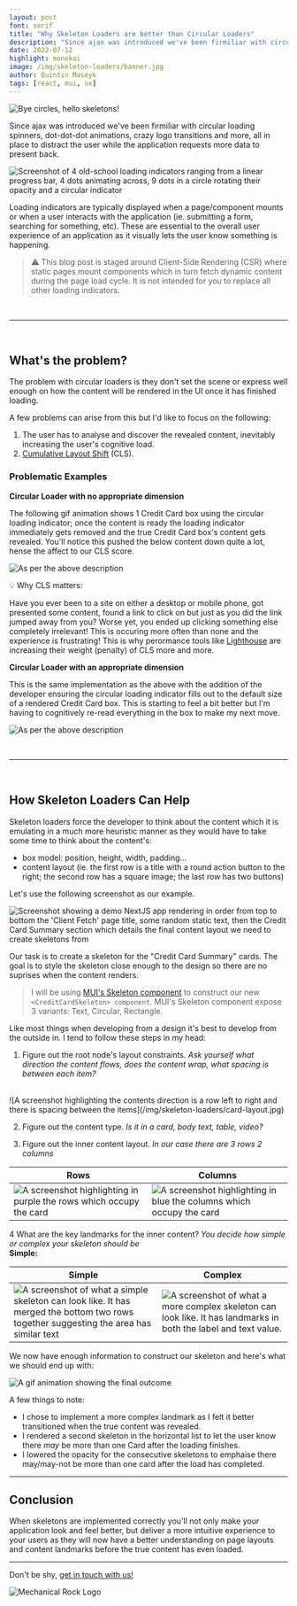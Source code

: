 ```yaml
---
layout: post
font: serif
title: "Why Skeleton Loaders are better than Circular Loaders"
description: "Since ajax was introduced we've been firmiliar with circular loading spinners, dot-dot-dot animations, crazy logo transitions and more, all in place to distract the user while the application requests more data to present back."
date: 2022-07-12
highlight: monokai
image: /img/skeleton-loaders/banner.jpg
author: Quintin Maseyk
tags: [react, mui, ux]
---
```


![Bye circles, hello skeletons!](/img/skeleton-loaders/banner.jpg)

Since ajax was introduced we've been firmiliar with circular loading spinners, dot-dot-dot animations, crazy logo transitions and more, all in place to distract the user while the application requests more data to present back.


![Screenshot of 4 old-school loading indicators ranging from a linear progress bar, 4 dots animating across, 9 dots in a circle rotating their opacity and a circular indicator](/img/skeleton-loaders/loading-indicators.jpg)

Loading indicators are typically displayed when a page/component mounts or when a user interacts with the application (ie. submitting a form, searching for something, etc). These are essential to the overall user experience of an application as it visually lets the user know something is happening.

> :warning: This blog post is staged around Client-Side Rendering (CSR) where static pages mount components which in turn fetch dynamic content during the page load cycle. It is not intended for you to replace all other loading indicators.

<br />

---

<br />

## What's the problem?

The problem with circular loaders is they don't set the scene or express well enough on how the content will be rendered in the UI once it has finished loading.

A few problems can arise from this but I'd like to focus on the following:

1. The user has to analyse and discover the revealed content, inevitably increasing the user's cognitive load.
2. [Cumulative Layout Shift](https://web.dev/optimize-cls/) (CLS).

### Problematic Examples

**Circular Loader with no appropriate dimension**

The following gif animation shows 1 Credit Card box using the circular loading indicator; once the content is ready the loading indicator immediately gets removed and the true Credit Card box's content gets revealed. You'll notice this pushed the below content down quite a lot, hense the affect to our CLS score.

![As per the above description](/img/skeleton-loaders/circular-no-height.gif)


:bulb: Why CLS matters:

Have you ever been to a site on either a desktop or mobile phone, got presented some content, found a link to click on but just as you did the link jumped away from you? Worse yet, you ended up clicking something else completely irrelevant! This is occuring more often than none and the experience is frustrating! This is why perormance tools like [Lighthouse](https://web.dev/performance-scoring/) are increasing their weight (penalty) of CLS more and more.


**Circular Loader with an appropriate dimension**

This is the same implementation as the above with the addition of the developer ensuring the circular loading indicator fills out to the default size of a rendered Credit Card box.
This is starting to feel a bit better but I'm having to cognitively re-read everything in the box to make my next move.

![As per the above description](/img/skeleton-loaders/circular-with-measured-box.gif)

<br />

---

<br />


## How Skeleton Loaders Can Help

Skeleton loaders force the developer to think about the content which it is emulating in a much more heuristic manner as they would have to take some time to think about the content's:

* box model: position, height, width, padding...
* content layout (ie. the first row is a title with a round action button to the right; the second row has a square image; the last row has two buttons)

Let's use the following screenshot as our example.

![Screenshot showing a demo NextJS app rendering in order from top to bottom the 'Client Fetch' page title, some random static text, then the Credit Card Summary section which details the final content layout we need to create skeletons from](/img/skeleton-loaders/screenshot-credit-card-summary.png)

Our task is to create a skeleton for the "Credit Card Summary" cards. The goal is to style the skeleton close enough to the design so there are no suprises when the content renders.

> I will be using [MUI's Skeleton component](https://mui.com/material-ui/react-skeleton/) to construct our new `<CreditCardSkeleton> component`. MUI's Skeleton component expose 3 variants: Text, Circular, Rectangle.

Like most things when developing from a design it's best to develop from the outside in. I tend to follow these steps in my head:

1. Figure out the root node's layout constraints. _Ask yourself what direction the content flows, does the content wrap, what spacing is between each item?_
  <br />
  ![A screenshot highlighting the contents direction is a row left to right and there is spacing between the items](/img/skeleton-loaders/card-layout.jpg)

2. Figure out the content type. _Is it in a card, body text, table, video?_

3. Figure out the inner content layout. _In our case there are 3 rows 2 columns_<br />

  |Rows|Columns|
  |-|-|
  |![A screenshot highlighting in purple the rows which occupy the card](/img/skeleton-loaders/card-breakdown-rows.jpg)|![A screenshot highlighting in blue the columns which occupy the card](/img/skeleton-loaders/card-breakdown-columns.jpg)|


4 What are the key landmarks for the inner content? _You decide how simple or complex your skeleton should be_<br />
  __Simple:__<br />

  |Simple|Complex|
  |-|-|
  |![A screenshot of what a simple skeleton can look like. It has merged the bottom two rows together suggesting the area has similar text](/img/skeleton-loaders/card-breakdown-landmark-simple.jpg)|![A screenshot of what a more complex skeleton can look like. It has landmarks in both the label and text value.](/img/skeleton-loaders/card-breakdown-landmarks.jpg)|

We now have enough information to construct our skeleton and here's what we should end up with:

![A gif animation showing the final outcome](/img/skeleton-loaders/skeleton.gif)

A few things to note:

* I chose to implement a more complex landmark as I felt it better transitioned when the true content was revealed.
* I rendered a second skeleton in the horizontal list to let the user know there _may_ be more than one Card after the loading finishes.
* I lowered the opacity for the consecutive skeletons to emphaise there may/may-not be more than one card after the load has completed.

---

## Conclusion

When skeletons are implemented correctly you'll not only make your application look and feel better, but deliver a more intuitive experience to your users as they will now have a better understanding on page layouts and content landmarks before the true content has even loaded.

---

Don't be shy, [get in touch with us!](https://www.mechanicalrock.io/lets-get-started)

![Mechanical Rock Logo](/img/mr-logo-dark-landscape.jpg)
